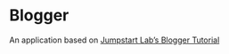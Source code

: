 # Blogger

An application based on [Jumpstart Lab’s Blogger Tutorial](http://tutorials.jumpstartlab.com/projects/blogger.html)
